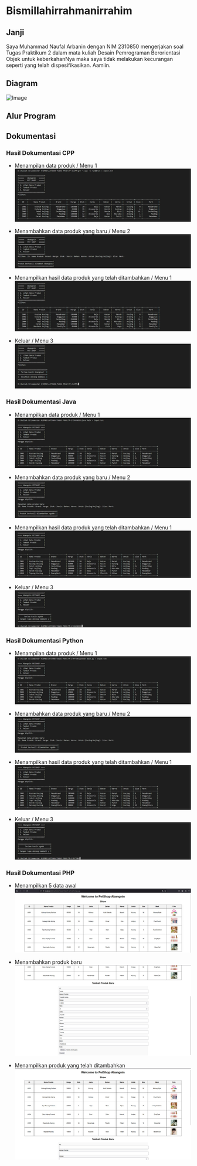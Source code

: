 # Bismillahirrahmanirrahim

## Janji
Saya Muhammad Naufal Arbanin dengan NIM 2310850 mengerjakan soal Tugas Praktikum 2 dalam mata kuliah Desain Pemrograman Berorientasi Objek untuk keberkahanNya maka saya tidak melakukan kecurangan seperti yang telah dispesifikasikan. Aamiin.

## Diagram
![Image](https://github.com/user-attachments/assets/cfa9dd8c-3f23-45bb-a48e-6ee2b249bdda)

## Alur Program


## Dokumentasi
### Hasil Dokumentasi CPP
- Menampilan data produk / Menu 1
![SS-1](https://github.com/Abangnin/TP2DPBO2025C2/blob/main/CPP/Dokumentasi/cppnih-1.jpg)

- Menambahkan data produk yang baru / Menu 2
![SS-1](https://github.com/Abangnin/TP2DPBO2025C2/blob/main/CPP/Dokumentasi/cppnih-2.jpg)

- Menampilkan hasil data produk yang telah ditambahkan / Menu 1
![SS-1](https://github.com/Abangnin/TP2DPBO2025C2/blob/main/CPP/Dokumentasi/cppnih-3.jpg)

- Keluar / Menu 3
![SS-1](https://github.com/Abangnin/TP2DPBO2025C2/blob/main/CPP/Dokumentasi/cppnih-4.jpg)

### Hasil Dokumentasi Java
- Menampilkan data produk / Menu 1
![SS-1](https://github.com/Abangnin/TP2DPBO2025C2/blob/main/Java/Dokumentasi/javanih-1.jpg)

- Menambahkan data produk yang baru / Menu 2
![SS-1](https://github.com/Abangnin/TP2DPBO2025C2/blob/main/Java/Dokumentasi/javanih-2.jpg)

- Menampilkan hasil data produk yang telah ditambahkan / Menu 1
![SS-1](https://github.com/Abangnin/TP2DPBO2025C2/blob/main/Java/Dokumentasi/javanih-3.jpg)

- Keluar / Menu 3
![SS-1](https://github.com/Abangnin/TP2DPBO2025C2/blob/main/Java/Dokumentasi/javanih-4.jpg)

### Hasil Dokumentasi Python
- Menampilan data produk / Menu 1
![SS-1](https://github.com/Abangnin/TP2DPBO2025C2/blob/main/Python/Dokumentasi/piton-1.jpg)

- Menambahkan data produk yang baru / Menu 2
![SS-1](https://github.com/Abangnin/TP2DPBO2025C2/blob/main/Python/Dokumentasi/piton-2.jpg)

- Menampilkan hasil data produk yang telah ditambahkan / Menu 1
![SS-1](https://github.com/Abangnin/TP2DPBO2025C2/blob/main/Python/Dokumentasi/piton-3.jpg)

- Keluar / Menu 3
![SS-1](https://github.com/Abangnin/TP2DPBO2025C2/blob/main/Python/Dokumentasi/piton-4.jpg)

### Hasil Dokumentasi PHP
- Menampilkan 5 data awal
![SS-1](https://github.com/Abangnin/TP2DPBO2025C2/blob/main/PHP/Dokumentasi/pehape-1.jpg)

- Menambahkan produk baru
![SS-1](https://github.com/Abangnin/TP2DPBO2025C2/blob/main/PHP/Dokumentasi/pehape-2.jpg)

- Menampilkan produk yang telah ditambahkan
![SS-1](https://github.com/Abangnin/TP2DPBO2025C2/blob/main/PHP/Dokumentasi/pehape-3.jpg)

